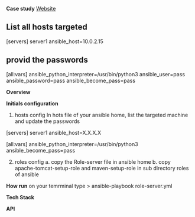 
**Case study**
[Website]()

## List all hosts targeted
[servers]
server1 ansible_host=10.0.2.15

## provid the passwords
[all:vars]
ansible_python_interpreter=/usr/bin/python3
ansible_user=pass
ansible_password=pass
ansible_become_pass=pass





**Overview**


**Initials configuration**


1. hosts config
In hots file of your ansible home, list the targeted machine and update the passwords

[servers]
server1 ansible_host=X.X.X.X

[all:vars]
ansible_python_interpreter=/usr/bin/python3
ansible_become_pass=pass

2. roles config
 a. copy the Role-server file in ansible home
 b. copy apache-tomcat-setup-role and maven-setup-role in sub directory roles of ansible




**How run**
 on your temrminal type > ansible-playbook role-server.yml


**Tech Stack**


**API**


